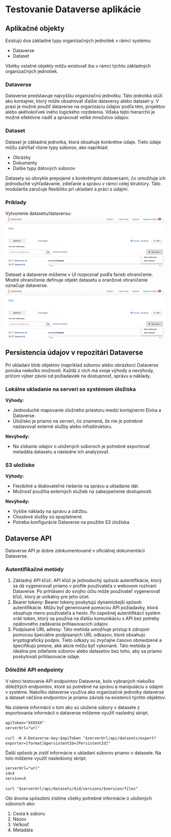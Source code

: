 # Testovanie Dataverse aplikácie

## Aplikačné objekty 

Existujú dva základné typy organizačných jednotiek v rámci systému:
- Dataverse
- Dataset

Všetky ostatné objekty môžu existovať iba v rámci týchto základných organizačných jednotiek.

### Dataverse

Dataverse predstavuje najvyššiu organizačnú jednotku. Táto jednotka slúži ako kontajner, ktorý môže obsahovať ďalšie dataversy alebo dataset-y. V praxi je možné použiť dataverse na organizáciu údajov podľa tém, projektov alebo akéhokoľvek iného logického rozdelenia. Vďaka tejto hierarchii je možné efektívne riadiť a spravovať veľké množstvo údajov. 

### Dataset

Dataset je základná jednotka, ktorá obsahuje konkrétne údaje. Tieto údaje môžu zahŕňať rôzne typy súborov, ako napríklad:
- Obrázky
- Dokumenty
- Dalšie typy dátových súborov

Datasety sú obvykle prepojené s konkrétnymi dataversami, čo umožňuje ich jednoduché vyhľadávanie, zdieľanie a správu v rámci celej štruktúry. Táto modularita zaručuje flexibilitu pri ukladaní a práci s údajmi.


### Príklady
Vytvorenie datasetu/dataversu:
![Datase and Dataverse create example](/img/data_doc/create-data-TP.png)

Dataset a dataverse môžeme v UI rozpoznať podľa farieb ohraničenie. Modré ohraničenie definuje objekt datasetu a oranžové ohraničenie označuje dataverse.
![Datase and Dataverse example](/img/data_doc/create-data-TP.png)

## Persistencia údajov v repozitári Dataverse
Pri ukladaní blob objektov (napríklad súborov alebo obrázkov) Dataverse ponúka niekoľko možností. Každá z nich má svoje výhody a nevýhody, pričom výber závisí od požiadaviek na dostupnosť, správu a náklady.

### Lokálne ukladanie na serveri so systémom úložiska

**Výhody:**
- Jednoduché mapovanie úložného priestoru medzi kontajnermi Elvira a Dataverse.
- Úložisko je priamo na serveri, čo znamená, že nie je potrebné nastavovať externé služby alebo infraštruktúru.

**Nevýhody:**
- Na získanie údajov o uložených súboroch je potrebné exportovať metadáta datasetu a následne ich analyzovať.

### S3 uložisko
**Výhody:**
- Flexibilné a škálovateľné riešenie na správu a ukladanie dát.
- Možnosť použitia externých služieb na zabezpečenie dostupnosti.

**Nevýhody:**
- Vyššie náklady na správu a údržbu.
- Cloudové služby sú spoplatnené.
- Potreba konfigurácie Dataverse na použitie S3 úložiska.

## Dataverse API
Dataverse API je dobre zdokumentované v oficiálnej dokumentácii Dataverse.

### Autentifikačné metódy
1.	Základný API kľúč: 
API kľúč je jednoduchý spôsob autentifikácie, ktorý sa dá vygenerovať priamo v profile používateľa v webovom rozhraní Dataverse. Po prihlásení do svojho účtu môže používateľ vygenerovať kľúč, ktorý je unikátny pre jeho účet.
2.	Bearer tokeny:
Bearer tokeny poskytujú dynamickejší spôsob autentifikácie. Môžu byť generované pomocou API požiadavky, ktorá obsahuje meno používateľa a heslo. Po úspešnej autentifikácii systém vráti token, ktorý sa používa na ďalšiu komunikáciu s API bez potreby opätovného zadávania prihlasovacích údajov.
3.	Podpísané URL adresy:
Táto metóda umožňuje prístup k zdrojom pomocou špeciálne podpísaných URL odkazov, ktoré obsahujú kryptografický podpis. Tieto odkazy sú zvyčajne časovo obmedzené a špecifikujú presne, aké akcie môžu byť vykonané. Táto metóda je ideálna pre zdieľanie súborov alebo datasetov bez toho, aby sa priamo poskytovali prihlasovacie údaje.

### Dôležité API endpointy
V rámci testovanie API endpointov Dataverse, bolo vybraných niekoľko dôležitých endpointov, ktoré sú potrebné na správu a manipuláciu s údajmi v systéme. Nakoľko dataverse využíva ako organizačné jednotky dataverse a dataset väčšina endpointov je priamo závislá na existencii týchto objektov. 

Na zistenie informácií o tom ako sú uložené súbory v datasete z exportovania informácií o dataverse môžeme využiť nasledný skript.
``` shell
apiToken="XXXXXX"
serverUrl="url"

curl -H X-Dataverse-key:$apiToken "$serverUrl/api/datasets/export?exporter=[format]&persistentId=[PersistentId]"
```

Ďalší spôsob je zistiť informácie o ukladaní súborov priamo v datasete. Na toto môžeme využiť nasledovný skript.
``` shell
serverUrl="url"
id=X
version=X

curl "$serverUrl/api/datasets/$id/versions/$version/files"
```

Obi dvoma spôsobmi zistíme všetky potrebné informácie o uložených súboroch ako:
1. Cesta k súboru
2. Názov
3. Veľkosť
4. Metadáta